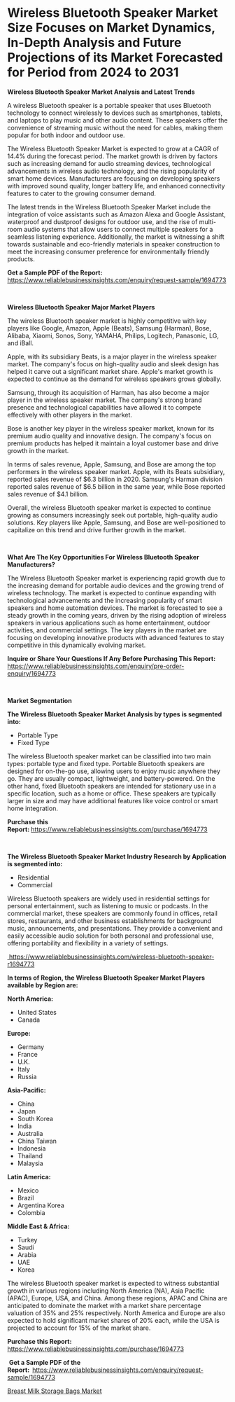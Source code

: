 <p><h1>Wireless Bluetooth Speaker Market Size Focuses on Market Dynamics, In-Depth Analysis and Future Projections of its Market Forecasted for Period from 2024 to 2031</h1></p><p><strong>Wireless Bluetooth Speaker Market Analysis and Latest Trends</strong></p>
<p><p>A wireless Bluetooth speaker is a portable speaker that uses Bluetooth technology to connect wirelessly to devices such as smartphones, tablets, and laptops to play music and other audio content. These speakers offer the convenience of streaming music without the need for cables, making them popular for both indoor and outdoor use.</p><p>The Wireless Bluetooth Speaker Market is expected to grow at a CAGR of 14.4% during the forecast period. The market growth is driven by factors such as increasing demand for audio streaming devices, technological advancements in wireless audio technology, and the rising popularity of smart home devices. Manufacturers are focusing on developing speakers with improved sound quality, longer battery life, and enhanced connectivity features to cater to the growing consumer demand.</p><p>The latest trends in the Wireless Bluetooth Speaker Market include the integration of voice assistants such as Amazon Alexa and Google Assistant, waterproof and dustproof designs for outdoor use, and the rise of multi-room audio systems that allow users to connect multiple speakers for a seamless listening experience. Additionally, the market is witnessing a shift towards sustainable and eco-friendly materials in speaker construction to meet the increasing consumer preference for environmentally friendly products.</p></p>
<p><strong>Get a Sample PDF of the Report:&nbsp;</strong> <a href="https://www.reliablebusinessinsights.com/enquiry/request-sample/1694773">https://www.reliablebusinessinsights.com/enquiry/request-sample/1694773</a></p>
<p>&nbsp;</p>
<p><strong>Wireless Bluetooth Speaker Major Market Players</strong></p>
<p><p>The wireless Bluetooth speaker market is highly competitive with key players like Google, Amazon, Apple (Beats), Samsung (Harman), Bose, Alibaba, Xiaomi, Sonos, Sony, YAMAHA, Philips, Logitech, Panasonic, LG, and iBall. </p><p>Apple, with its subsidiary Beats, is a major player in the wireless speaker market. The company's focus on high-quality audio and sleek design has helped it carve out a significant market share. Apple's market growth is expected to continue as the demand for wireless speakers grows globally.</p><p>Samsung, through its acquisition of Harman, has also become a major player in the wireless speaker market. The company's strong brand presence and technological capabilities have allowed it to compete effectively with other players in the market.</p><p>Bose is another key player in the wireless speaker market, known for its premium audio quality and innovative design. The company's focus on premium products has helped it maintain a loyal customer base and drive growth in the market.</p><p>In terms of sales revenue, Apple, Samsung, and Bose are among the top performers in the wireless speaker market. Apple, with its Beats subsidiary, reported sales revenue of $6.3 billion in 2020. Samsung's Harman division reported sales revenue of $6.5 billion in the same year, while Bose reported sales revenue of $4.1 billion.</p><p>Overall, the wireless Bluetooth speaker market is expected to continue growing as consumers increasingly seek out portable, high-quality audio solutions. Key players like Apple, Samsung, and Bose are well-positioned to capitalize on this trend and drive further growth in the market.</p></p>
<p>&nbsp;</p>
<p><strong>What Are The Key Opportunities For Wireless Bluetooth Speaker Manufacturers?</strong></p>
<p><p>The Wireless Bluetooth Speaker market is experiencing rapid growth due to the increasing demand for portable audio devices and the growing trend of wireless technology. The market is expected to continue expanding with technological advancements and the increasing popularity of smart speakers and home automation devices. The market is forecasted to see a steady growth in the coming years, driven by the rising adoption of wireless speakers in various applications such as home entertainment, outdoor activities, and commercial settings. The key players in the market are focusing on developing innovative products with advanced features to stay competitive in this dynamically evolving market.</p></p>
<p><strong>Inquire or Share Your Questions If Any Before Purchasing This Report:</strong> <a href="https://www.reliablebusinessinsights.com/enquiry/pre-order-enquiry/1694773">https://www.reliablebusinessinsights.com/enquiry/pre-order-enquiry/1694773</a></p>
<p>&nbsp;</p>
<p><strong>Market Segmentation</strong></p>
<p><strong>The Wireless Bluetooth Speaker Market Analysis by types is segmented into:</strong></p>
<p><ul><li>Portable Type</li><li>Fixed Type</li></ul></p>
<p><p>The wireless Bluetooth speaker market can be classified into two main types: portable type and fixed type. Portable Bluetooth speakers are designed for on-the-go use, allowing users to enjoy music anywhere they go. They are usually compact, lightweight, and battery-powered. On the other hand, fixed Bluetooth speakers are intended for stationary use in a specific location, such as a home or office. These speakers are typically larger in size and may have additional features like voice control or smart home integration.</p></p>
<p><strong>Purchase this Report:&nbsp;</strong><a href="https://www.reliablebusinessinsights.com/purchase/1694773">https://www.reliablebusinessinsights.com/purchase/1694773</a></p>
<p>&nbsp;</p>
<p><strong>The Wireless Bluetooth Speaker Market Industry Research by Application is segmented into:</strong></p>
<p><ul><li>Residential</li><li>Commercial</li></ul></p>
<p><p>Wireless Bluetooth speakers are widely used in residential settings for personal entertainment, such as listening to music or podcasts. In the commercial market, these speakers are commonly found in offices, retail stores, restaurants, and other business establishments for background music, announcements, and presentations. They provide a convenient and easily accessible audio solution for both personal and professional use, offering portability and flexibility in a variety of settings.</p></p>
<p><a href="https://www.reliablebusinessinsights.com/wireless-bluetooth-speaker-r1694773">&nbsp;https://www.reliablebusinessinsights.com/wireless-bluetooth-speaker-r1694773</a></p>
<p><strong>In terms of Region, the Wireless Bluetooth Speaker Market Players available by Region are:</strong></p>
<p>
    <p> <strong> North America: </strong>
        <ul>
            <li>United States</li>
            <li>Canada</li>
        </ul>
        </p> 
    <p> <strong> Europe: </strong>
        <ul>
            <li>Germany</li>
            <li>France</li>
            <li>U.K.</li>
            <li>Italy</li>
            <li>Russia</li>
        </ul>
        </p> 
    <p> <strong> Asia-Pacific: </strong>
        <ul>
            <li>China</li>
            <li>Japan</li>
            <li>South Korea</li>
            <li>India</li>
            <li>Australia</li>
            <li>China Taiwan</li>
            <li>Indonesia</li>
            <li>Thailand</li>
            <li>Malaysia</li>
        </ul>
        </p> 
    <p> <strong> Latin America: </strong>
        <ul>
            <li>Mexico</li>
            <li>Brazil</li>
            <li>Argentina Korea</li>
            <li>Colombia</li>
        </ul>
        </p> 
    <p> <strong> Middle East & Africa: </strong>
        <ul>
            <li>Turkey</li>
            <li>Saudi</li>
            <li>Arabia</li>
            <li>UAE</li>
            <li>Korea</li>
        </ul>
    </p>
    </p>
<p><p>The wireless Bluetooth speaker market is expected to witness substantial growth in various regions including North America (NA), Asia Pacific (APAC), Europe, USA, and China. Among these regions, APAC and China are anticipated to dominate the market with a market share percentage valuation of 35% and 25% respectively. North America and Europe are also expected to hold significant market shares of 20% each, while the USA is projected to account for 15% of the market share.</p></p>
<p><strong>Purchase this Report: </strong><a href="https://www.reliablebusinessinsights.com/purchase/1694773">https://www.reliablebusinessinsights.com/purchase/1694773</a></p>
<p>&nbsp;<strong>Get a Sample PDF of the Report:&nbsp;&nbsp;</strong><a href="https://www.reliablebusinessinsights.com/enquiry/request-sample/1694773">https://www.reliablebusinessinsights.com/enquiry/request-sample/1694773</a></p>
<p><strong></strong></p>
<p><p><a href="https://github.com/juniordelafrance/Market-Research-Report-List-3/blob/main/breast-milk-storage-bags-market.md">Breast Milk Storage Bags Market</a></p></p>